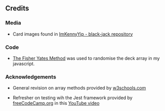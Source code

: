 ## Credits

### Media

- Card images found in [ImKennyYip - black-jack repository](https://github.com/ImKennyYip/black-jack)

### Code

- [The Fisher Yates Method](https://www.w3schools.com/js/js_array_sort.asp) was used to randomise the deck array in my javascript.

### Acknowledgements

- General revision on array methods provided by [w3schools.com](https://www.w3schools.com/js/js_array_methods.asp)

- Refresher on testing wih the Jest framework provided by [freeCodeCamp.org](https://www.freecodecamp.org/) in this [YouTube video](https://www.youtube.com/watch?v=IPiUDhwnZxA)
